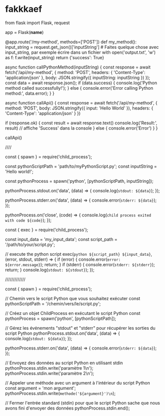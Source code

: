 # fakkkaef

from flask import Flask, request

app = Flask(__name__)

@app.route('/my-method', methods=['POST'])
def my_method():
    input_string = request.get_json()['inputString']
    # Faites quelque chose avec input_string, par exemple écrire dans un fichier
    with open('output.txt', 'w') as f:
        f.write(input_string)
    return {'success': True}


async function callPythonMethod(inputString) {
  const response = await fetch('/api/my-method', {
    method: 'POST',
    headers: {
      'Content-Type': 'application/json'
    },
    body: JSON.stringify({
      inputString: inputString
    })
  });
  const data = await response.json();
  if (data.success) {
    console.log('Python method called successfully!');
  } else {
    console.error('Error calling Python method:', data.error);
  }
}




async function callApi() {
  const response = await fetch('/api/my-method', {
    method: 'POST',
    body: JSON.stringify({ input: 'Hello World' }),
    headers: {
      'Content-Type': 'application/json'
    }
  })

  if (response.ok) {
    const result = await response.text()
    console.log('Result:', result) // affiche 'Success' dans la console
  } else {
    console.error('Error')
  }
}

callApi()



////

const { spawn } = require('child_process');

const pythonScriptPath = 'path/to/myPythonScript.py';
const inputString = 'Hello world!';

const pythonProcess = spawn('python', [pythonScriptPath, inputString]);

pythonProcess.stdout.on('data', (data) => {
  console.log(`stdout: ${data}`);
});

pythonProcess.stderr.on('data', (data) => {
  console.error(`stderr: ${data}`);
});

pythonProcess.on('close', (code) => {
  console.log(`child process exited with code ${code}`);
});


const { exec } = require('child_process');

const input_data = 'my_input_data';
const script_path = '/path/to/your/script.py';

// execute the python script
exec(`python ${script_path} ${input_data}`, (error, stdout, stderr) => {
  if (error) {
    console.error(`error: ${error.message}`);
    return;
  }
  if (stderr) {
    console.error(`stderr: ${stderr}`);
    return;
  }
  console.log(`stdout: ${stdout}`);
});

/////////////

const { spawn } = require('child_process');

// Chemin vers le script Python que vous souhaitez exécuter
const pythonScriptPath = '/chemin/vers/le/script.py';

// Créez un objet ChildProcess en exécutant le script Python
const pythonProcess = spawn('python', [pythonScriptPath]);

// Gérez les événements "stdout" et "stderr" pour récupérer les sorties du script Python
pythonProcess.stdout.on('data', (data) => {
  console.log(`stdout: ${data}`);
});

pythonProcess.stderr.on('data', (data) => {
  console.error(`stderr: ${data}`);
});

// Envoyez des données au script Python en utilisant stdin
pythonProcess.stdin.write('paramètre 1\n');
pythonProcess.stdin.write('paramètre 2\n');

// Appeler une méthode avec un argument à l'intérieur du script Python
const argument = 'mon argument';
pythonProcess.stdin.write(`methode('${argument}')\n`);

// Fermer l'entrée standard (stdin) pour que le script Python sache que nous avons fini d'envoyer des données
pythonProcess.stdin.end();


